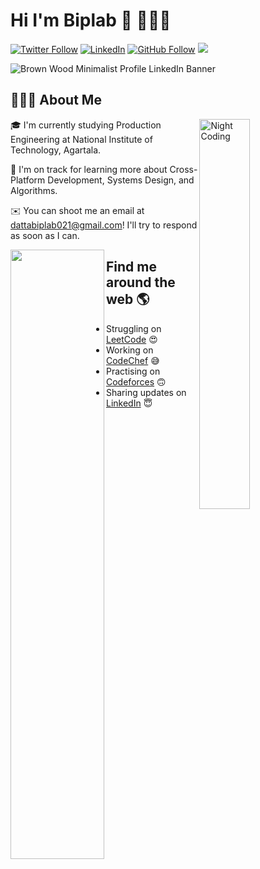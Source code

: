 # Hi I'm Biplab 👋 👨🏻‍💻 

<!--Adding Social Media Platforms -->
[![Twitter Follow](https://img.shields.io/twitter/follow/biplabdatta25?label=Follow)](https://github.com/kaithedevil/kaithedevil)
[![LinkedIn](https://img.shields.io/badge/Biplab-%230077B5.svg?style=flat-square&logo=linkedin&logoColor=white)](https://www.linkedin.com/in/biplab-datta-b77857230/)
[![GitHub Follow](https://img.shields.io/github/followers/kaithedevil?style=social)](https://github.com/kaithedevil)
![](https://komarev.com/ghpvc/?username=kaithedevil&color=brightgreen)

<!--Useful Websites
https://dev.to/eludadev/take-your-github-repository-to-the-next-level-17ge
https://shields.io/
https://badgen.net/
-->
![Brown Wood Minimalist Profile LinkedIn Banner](https://user-images.githubusercontent.com/98644626/164988078-d8f3c107-a2d4-463e-b6b1-a5eeda0e1f17.png)

## 👨🏻‍💻 About Me
<img alt="Night Coding" src="https://thumbs.gfycat.com/PowerlessUnawareIncatern-size_restricted.gif" align="right" style="width: 40%;">


🎓  I'm currently studying Production Engineering at National Institute of Technology, Agartala.

<!--💡  Some technologies I enjoy working with include ReactJS, JavaScript, NodeJS and ExpressJS. Currently exploring Dart/Flutter. -->

🌱  I'm on track for learning more about Cross-Platform Development, Systems Design, and Algorithms.

✉️  You can shoot me an email at dattabiplab021@gmail.com! I'll try to respond as soon as I can.


<img align="left" width="150" height="146" src="https://d2te1y9qx21itc.cloudfront.net/images/jobs/20160506/marketing-director.gif" style="max-width: 100%; height: 50%">

## Find me around the web 🌎

+ Struggling on <a href="https://leetcode.com/kaithedevil/" rel="nofollow">LeetCode</a> 😍
+ Working on <a href="https://www.codechef.com/users/kaithedevil" rel="nofollow">CodeChef</a> 😅
+ Practising on <a href="https://codeforces.com/profile/Kaithedevil" rel="nofollow">Codeforces</a> 🙃
+ Sharing updates on <a href="https://www.linkedin.com/in/biplab-datta-b77857230/" rel="nofollow">LinkedIn</a> 😇

<!--
## Watch my contributions get eaten by a snake 🐍

![snake svg](https://github.com/dattabiplab/dattabiplab/blob/output/github-contribution-grid-snake.gif)

**kaithedevil/kaithedevil** is a ✨ _special_ ✨ repository because its `README.md` (this file) appears on your GitHub profile.

Here are some ideas to get you started:

- 🔭 I’m currently working on ...
- 🌱 I’m currently learning ...
- 👯 I’m looking to collaborate on ...
- 🤔 I’m looking for help with ...
- 💬 Ask me about ...
- 📫 How to reach me: ...
- 😄 Pronouns: ...
- ⚡ Fun fact: ...
-->
